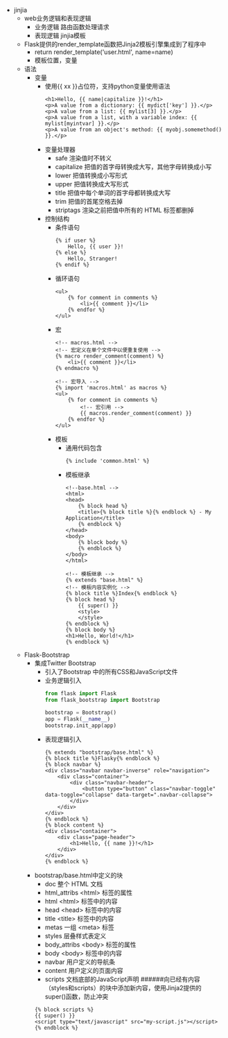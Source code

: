 - jinjia
    - web业务逻辑和表现逻辑
        - 业务逻辑 路由函数处理请求
        - 表现逻辑 jinjia模板
    - Flask提供的render_template函数把Jinja2模板引擎集成到了程序中
        - return render_template('user.html', name=name)
        - 模板位置，变量
    - 语法
        - 变量
            - 使用{{ xx }}占位符，支持python变量使用语法
                ```html::jinjia
                <h1>Hello, {{ name|capitalize }}!</h1>
                <p>A value from a dictionary: {{ mydict['key'] }}.</p>
                <p>A value from a list: {{ mylist[3] }}.</p>
                <p>A value from a list, with a variable index: {{ mylist[myintvar] }}.</p>
                <p>A value from an object's method: {{ myobj.somemethod() }}.</p>
                ```
            - 变量处理器
                - safe 渲染值时不转义
                - capitalize 把值的首字母转换成大写，其他字母转换成小写
                - lower 把值转换成小写形式
                - upper 把值转换成大写形式
                - title 把值中每个单词的首字母都转换成大写
                - trim 把值的首尾空格去掉
                - striptags 渲染之前把值中所有的 HTML 标签都删掉
            - 控制结构
                - 条件语句
                    ```html::jinjia
                    {% if user %}
                        Hello, {{ user }}!
                    {% else %}
                        Hello, Stranger!
                    {% endif %}
                    ```
                - 循环语句
                    ```html::jinjia
                    <ul>
                        {% for comment in comments %}
                            <li>{{ comment }}</li>
                        {% endfor %}
                    </ul>
                    ```
                - 宏
                    ```html::jinjia
                    <!-- macros.html -->
                    <!-- 宏定义在单个文件中以便重复使用 -->
                    {% macro render_comment(comment) %}
                        <li>{{ comment }}</li>
                    {% endmacro %}
                    ```
                    ```html::jinjia
                    <!-- 宏导入 -->
                    {% import 'macros.html' as macros %}
                    <ul>
                        {% for comment in comments %}
                            <!-- 宏引用 -->
                            {{ macros.render_comment(comment) }}
                        {% endfor %}
                    </ul>
                    ```
                - 模板
                    - 通用代码包含
                        ```html::jinjia
                        {% include 'common.html' %}
                        ```
                    - 模板继承
                        ```html::jinjia
                        <!--base.html -->
                        <html>
                        <head>
                            {% block head %}
                            <title>{% block title %}{% endblock %} - My Application</title>
                            {% endblock %}
                        </head>
                        <body>
                            {% block body %}
                            {% endblock %}
                        </body>
                        </html>
                        ```
                        ```html::jinjia
                        <!-- 模板继承 -->
                        {% extends "base.html" %}
                        <!-- 模板内容实例化 -->
                        {% block title %}Index{% endblock %}
                        {% block head %}
                            {{ super() }}
                            <style>
                            </style>
                        {% endblock %}
                        {% block body %}
                        <h1>Hello, World!</h1>
                        {% endblock %}
                        ```
    - Flask-Bootstrap 
        - 集成Twitter Bootstrap 
            - 引入了Bootstrap 中的所有CSS和JavaScript文件
            - 业务逻辑引入
                ```python
                from flask import Flask
                from flask_bootstrap import Bootstrap
                
                bootstrap = Bootstrap()
                app = Flask(__name__)
                bootstrap.init_app(app)
                ```
            - 表现逻辑引入
                ```html::jinjia
                {% extends "bootstrap/base.html" %}
                {% block title %}Flasky{% endblock %}
                {% block navbar %}
                <div class="navbar navbar-inverse" role="navigation">
                    <div class="container">
                        <div class="navbar-header">
                            <button type="button" class="navbar-toggle" data-toggle="collapse" data-target=".navbar-collapse">
                        </div>
                    </div>
                </div>
                {% endblock %}
                {% block content %}
                <div class="container">
                    <div class="page-header">
                        <h1>Hello, {{ name }}!</h1>
                    </div>
                </div>
                {% endblock %}
                ```
        - bootstrap/base.html中定义的块
            - doc 整个 HTML 文档
            - html_attribs \<html\> 标签的属性
            - html \<html\> 标签中的内容
            - head \<head\> 标签中的内容
            - title \<title\> 标签中的内容
            - metas 一组 \<meta\> 标签
            - styles 层叠样式表定义
            - body_attribs \<body\> 标签的属性
            - body \<body\> 标签中的内容
            - navbar 用户定义的导航条
            - content 用户定义的页面内容
            - scripts 文档底部的JavaScript声明
            ######向已经有内容（styles和scripts）的块中添加新内容，使用Jinja2提供的super()函数，防止冲突
            ```html::jinjia
            {% block scripts %}
            {{ super() }}
            <script type="text/javascript" src="my-script.js"></script>
            {% endblock %}
            ```